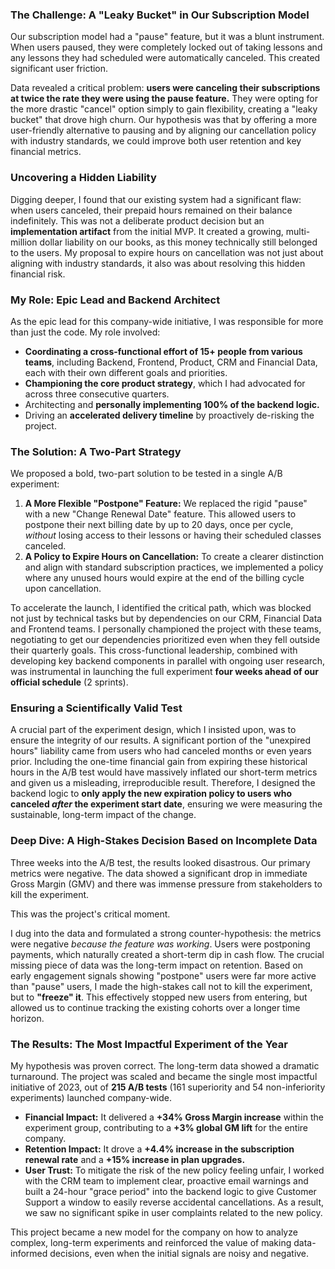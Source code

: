 ### **The Challenge: A "Leaky Bucket" in Our Subscription Model**

Our subscription model had a "pause" feature, but it was a blunt instrument. When users paused, they were completely locked out of taking lessons and any lessons they had scheduled were automatically canceled. This created significant user friction.

Data revealed a critical problem: **users were canceling their subscriptions at twice the rate they were using the pause feature.** They were opting for the more drastic "cancel" option simply to gain flexibility, creating a "leaky bucket" that drove high churn. Our hypothesis was that by offering a more user-friendly alternative to pausing and by aligning our cancellation policy with industry standards, we could improve both user retention and key financial metrics.

### Uncovering a Hidden Liability

Digging deeper, I found that our existing system had a significant flaw: when users canceled, their prepaid hours remained on their balance indefinitely. This was not a deliberate product decision but an **implementation artifact** from the initial MVP. It created a growing, multi-million dollar liability on our books, as this money technically still belonged to the users. My proposal to expire hours on cancellation was not just about aligning with industry standards, it also was about resolving this hidden financial risk.

### **My Role: Epic Lead and Backend Architect**

As the epic lead for this company-wide initiative, I was responsible for more than just the code. My role involved:

- **Coordinating a cross-functional effort of 15+ people from various teams**, including Backend, Frontend, Product, CRM and Financial Data, each with their own different goals and priorities.
- **Championing the core product strategy**, which I had advocated for across three consecutive quarters.
- Architecting and **personally implementing 100% of the backend logic.**
- Driving an **accelerated delivery timeline** by proactively de-risking the project.

### **The Solution: A Two-Part Strategy**

We proposed a bold, two-part solution to be tested in a single A/B experiment:

1.  **A More Flexible "Postpone" Feature:** We replaced the rigid "pause" with a new "Change Renewal Date" feature. This allowed users to postpone their next billing date by up to 20 days, once per cycle, _without_ losing access to their lessons or having their scheduled classes canceled.
2.  **A Policy to Expire Hours on Cancellation:** To create a clearer distinction and align with standard subscription practices, we implemented a policy where any unused hours would expire at the end of the billing cycle upon cancellation.

To accelerate the launch, I identified the critical path, which was blocked not just by technical tasks but by dependencies on our CRM, Financial Data and Frontend teams. I personally championed the project with these teams, negotiating to get our dependencies prioritized even when they fell outside their quarterly goals. This cross-functional leadership, combined with developing key backend components in parallel with ongoing user research, was instrumental in launching the full experiment **four weeks ahead of our official schedule** (2 sprints).

### **Ensuring a Scientifically Valid Test**

A crucial part of the experiment design, which I insisted upon, was to ensure the integrity of our results. A significant portion of the "unexpired hours" liability came from users who had canceled months or even years prior. Including the one-time financial gain from expiring these historical hours in the A/B test would have massively inflated our short-term metrics and given us a misleading, irreproducible result. Therefore, I designed the backend logic to **only apply the new expiration policy to users who canceled _after_ the experiment start date**, ensuring we were measuring the sustainable, long-term impact of the change.

### **Deep Dive: A High-Stakes Decision Based on Incomplete Data**

Three weeks into the A/B test, the results looked disastrous. Our primary metrics were negative. The data showed a significant drop in immediate Gross Margin (GMV) and there was immense pressure from stakeholders to kill the experiment.

This was the project's critical moment.

I dug into the data and formulated a strong counter-hypothesis: the metrics were negative _because the feature was working_. Users were postponing payments, which naturally created a short-term dip in cash flow. The crucial missing piece of data was the long-term impact on retention. Based on early engagement signals showing "postpone" users were far more active than "pause" users, I made the high-stakes call not to kill the experiment, but to **"freeze" it**. This effectively stopped new users from entering, but allowed us to continue tracking the existing cohorts over a longer time horizon.

### **The Results: The Most Impactful Experiment of the Year**

My hypothesis was proven correct. The long-term data showed a dramatic turnaround. The project was scaled and became the single most impactful initiative of 2023, out of **215 A/B tests** (161 superiority and 54 non-inferiority experiments) launched company-wide.

- **Financial Impact:** It delivered a **+34% Gross Margin increase** within the experiment group, contributing to a **+3% global GM lift** for the entire company.
- **Retention Impact:** It drove a **+4.4% increase in the subscription renewal rate** and a **+15% increase in plan upgrades.**
- **User Trust:** To mitigate the risk of the new policy feeling unfair, I worked with the CRM team to implement clear, proactive email warnings and built a 24-hour "grace period" into the backend logic to give Customer Support a window to easily reverse accidental cancellations. As a result, we saw no significant spike in user complaints related to the new policy.

This project became a new model for the company on how to analyze complex, long-term experiments and reinforced the value of making data-informed decisions, even when the initial signals are noisy and negative.
